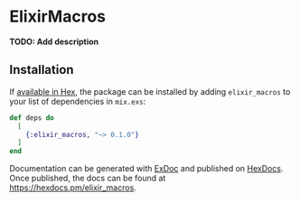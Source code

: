 # ElixirMacros

**TODO: Add description**

## Installation

If [available in Hex](https://hex.pm/docs/publish), the package can be installed
by adding `elixir_macros` to your list of dependencies in `mix.exs`:

```elixir
def deps do
  [
    {:elixir_macros, "~> 0.1.0"}
  ]
end
```

Documentation can be generated with [ExDoc](https://github.com/elixir-lang/ex_doc)
and published on [HexDocs](https://hexdocs.pm). Once published, the docs can
be found at <https://hexdocs.pm/elixir_macros>.

